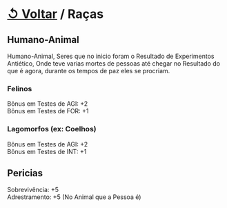 # [↺ Voltar](../Raças.md) / Raças

## Humano-Animal

Humano-Animal, Seres que no inicio foram o Resultado de Experimentos Antiético, Onde teve varias mortes de pessoas até chegar no Resultado do que é agora, durante os tempos de paz eles se procriam.

### Felinos

Bônus em Testes de AGI: +2  
Bônus em Testes de FOR: +1

### Lagomorfos (ex: Coelhos)

Bônus em Testes de AGI: +2  
Bônus em Testes de INT: +1

## Pericias

Sobrevivência: +5  
Adrestramento: +5 (No Animal que a Pessoa é)  
